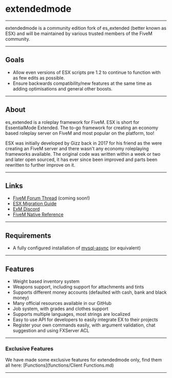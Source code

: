 <h1>extendedmode</h1>

-----

extendedmode is a community edition fork of es_extended (better known as ESX) and will be maintained by various trusted members of the FiveM community.

-----

## Goals
- Allow even versions of ESX scripts pre 1.2 to continue to function with as few edits as possible.
- Ensure backwards compatibility/new features at the same time as adding optimisations and general other boosts.

-----

## About
es_extended is a roleplay framework for FiveM. ESX is short for EssentialMode Extended. The to-go framework for creating an economy based roleplay server on FiveM and most popular on the platform, too!

ESX was initially developed by Gizz back in 2017 for his friend as the were creating an FiveM server and there wasn't any economy roleplaying frameworks available. The original code was written within a week or two and later open sourced, it has ever since been improved and parts been rewritten to further improve on it.

-----

## Links

- [FiveM Forum Thread]() (coming soon!)
- [ESX Migration Guide](/Using%20extendedmode/#migration-to-extendedmode)
- [ExM Discord](https://discord.gg/qKYBQH8)
- [FiveM Native Reference](https://runtime.fivem.net/doc/reference.html)

-----

## Requirements

- A fully configured installation of [mysql-async](https://github.com/brouznouf/fivem-mysql-async) (or equivalent)

-----

## Features

- Weight based inventory system
- Weapons support, including support for attachments and tints
- Supports different money accounts (defaulted with cash, bank and black money)
- Many official resources available in our GitHub
- Job system, with grades and clothes support
- Supports multiple languages, most strings are localized
- Easy to use API for developers to easily integrate EX to their projects
- Register your own commands easily, with argument validation, chat suggestion and using FXServer ACL

-----

### Exclusive Features

We have made some exclusive features for extendedmode only, find them all here: [Functions](functions/Client Functions.md)

-----